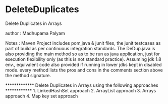 # DeleteDuplicates
Delete Duplicates in Arrays

author : Madhupama Palyam
 
Notes  : 
      Maven Project includes pom,java & junit files, the junit testcases as part of build as per continuous integration standards.
      The DeDup.java is also providing the main method so as to be run as java application, just for execution flexibility only (as this is not standard practice). 
      Assuming jdk 1.8 env., equivalent code also provided if running in lower jdks kept in disabled mode.
      every method lists the pros and cons in the comments section above the method signature.

 ************* Delete Duplicates in Arrays using the following approaches ************ 
              1. LinkedHashSet approach 
              2. ArrayList approach
              3. Arrays approach
              4. Map key set approach

